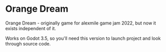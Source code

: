 # Orange Dream
Orange Dream - originally game for alexmile game jam 2022, but now it exists independent of it.


Works on Godot 3.5, so you'll need this version to launch project and look through source code.
